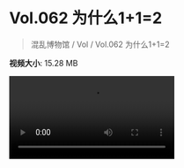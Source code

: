 # Vol.062 为什么1+1=2

> 混乱博物馆 / Vol / Vol.062 为什么1+1=2

**视频大小**: 15.28 MB

<div class="video"><video src="https://file.hsyhx.top/video/混乱博物馆/Vol/062.mp4" controls preload>🤔 您的浏览器不支持 video 标签</video></div>